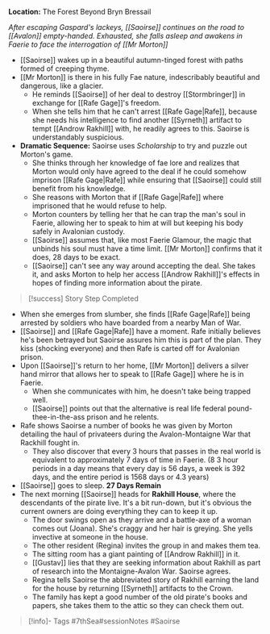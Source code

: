 **Location:** The Forest Beyond Bryn Bressail

*After escaping Gaspard's lackeys, [[Saoirse]] continues on the road to [[Avalon]] empty-handed.  Exhausted, she falls asleep and awakens in Faerie to face the interrogation of [[Mr Morton]]*

- [[Saoirse]] wakes up in a beautiful autumn-tinged forest with paths formed of creeping thyme.
- [[Mr Morton]] is there in his fully Fae nature, indescribably beautiful and dangerous, like a glacier.
	- He reminds [[Saoirse]] of her deal to destroy [[Stormbringer]] in exchange for [[Rafe Gage]]'s freedom.
	- When she tells him that he can't arrest [[Rafe Gage|Rafe]], because she needs his intelligence to find another [[Syrneth]] artifact to tempt [[Androw Rakhill]] with, he readily agrees to this.  Saoirse is understandably suspicious.
- **Dramatic Sequence:** Saoirse uses *Scholarship* to try and puzzle out Morton's game.
	- She thinks through her knowledge of fae lore and realizes that Morton would only have agreed to the deal if he could somehow imprison [[Rafe Gage|Rafe]] while ensuring that [[Saoirse]] could still benefit from his knowledge.
	- She reasons with Morton that if [[Rafe Gage|Rafe]] where imprisoned that he would refuse to help.
	- Morton counters by telling her that he can trap the man's soul in Faerie, allowing her to speak to him at will but keeping his body safely in Avalonian custody.
	- [[Saoirse]] assumes that, like most Faerie Glamour, the magic that unbinds his soul must have a time limit.  [[Mr Morton]] confirms that it does, 28 days to be exact.
	- [[Saoirse]] can't see any way around accepting the deal.  She takes it, and asks Morton to help her access [[Androw Rakhill]]'s effects in hopes of finding more information about the pirate.

> [!success] Story Step Completed

- When she emerges from slumber, she finds [[Rafe Gage|Rafe]] being arrested by soldiers who have boarded from a nearby Man of War.
- [[Saoirse]] and [[Rafe Gage|Rafe]] have a moment.  Rafe initially believes he's been betrayed but Saoirse assures him this is part of the plan.  They kiss (shocking everyone) and then Rafe is carted off for Avalonian prison.
- Upon [[Saoirse]]'s return to her home, [[Mr Morton]] delivers a silver hand mirror that allows her to speak to [[Rafe Gage]] where he is in Faerie.
	- When she communicates with him, he doesn't take being trapped well.
	- [[Saoirse]] points out that the alternative is real life federal pound-thee-in-the-ass prison and he relents.
- Rafe shows Saoirse a number of books he was given by Morton detailing the haul of privateers during the Avalon-Montaigne War that Rackhill fought in.
	- They also discover that every 3 hours that passes in the real world is equivalent to approximately 7 days of time in Faerie. (8 3 hour periods in a day means that every day is 56 days, a week is 392 days, and the entire period is 1568 days or 4.3 years)
- [[Saoirse]] goes to sleep.  **27 Days Remain**
- The next morning [[Saoirse]] heads for **Rakhill House**, where the descendants of the pirate live.  It's a bit run-down, but it's obvious the current owners are doing everything they can to keep it up.
	- The door swings open as they arrive and a battle-axe of a woman comes out (Joana).  She's craggy and her hair is greying.  She yells invective at someone in the house.
	- The other resident (Regina) invites the group in and makes them tea.
	- The sitting room has a giant painting of [[Androw Rakhill]] in it.
	- [[Gustav]] lies that they are seeking information about Rakhill as part of research into the Montaigne-Avalon War.  Saoirse agrees.
	- Regina tells Saoirse the abbreviated story of Rakhill earning the land for the house by returning [[Syrneth]] artifacts to the Crown.
	- The family has kept a good number of the old pirate's books and papers, she takes them to the attic so they can check them out.
> [!info]- Tags
> #7thSea#sessionNotes #Saoirse 

